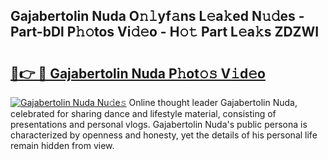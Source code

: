 ## Gajabertolin Nuda O𝚗𝚕yf𝚊ns L𝚎a𝚔ed N𝚞𝚍es - Part-bDl P𝚑𝚘tos Vi𝚍𝚎o - H𝚘𝚝 Part L𝚎a𝚔s ZDZWI

# <h2><a href="http://kf196do.oniu.top/?m=Gajabertolin+Nuda">🔗👉 🔴 Gajabertolin Nuda P𝚑ot𝚘𝚜 V𝚒d𝚎o</a></h2>

[![Gajabertolin Nuda Nu𝚍e𝚜](https://i.imgur.com/0qMVB7G.gif)](http://kf196do.oniu.top/?m=Gajabertolin+Nuda)
Online thought leader Gajabertolin Nuda, celebrated for sharing dance and lifestyle material, consisting of presentations and personal vlogs. Gajabertolin Nuda's public persona is characterized by openness and honesty, yet the details of his personal life remain hidden from view.  
